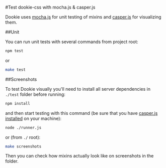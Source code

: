 #Test dookie-css with mocha.js & casper.js

Dookie uses [mocha.js](http://visionmedia.github.io/mocha) for unit testing of mixins and [casper.js](https://github.com/n1k0/casperjs/) for visualizing them.

##Unit

You can run unit tests with several commands from project root:

```bash
npm test
```

or

```bash
make test
```

##Screenshots

To test Dookie visually you'll need to install all server dependencies in ``./test`` folder before running:

```bash
npm install
```

and then start testing with this command (be sure that you have [casper.js installed](http://casperjs.org/installation.html) on your machine):

```bash
node ./runner.js
```

or (from ``./`` root):

```bash
make screenshots
```

Then you can check how mixins actually look like on screenshots in the folder.
